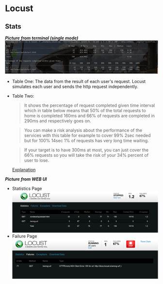 # Locust

## Stats

***Picture from terminal (single mode)***
![Locust Stats](../img/locust_stats.png)

* Table One:
    The data from the result of each user's request. Locust simulates each user and sends the http request independently.
* Table Two:
    > It shows the percentage of request completed given time interval which in table below means that 50% of the total requests to home is completed 160ms and 66% of requests are completed in 290ms and respectively goes on.

    > You can make a risk analysis about the performance of the services with this table for example to cover 99% 2sec needed but for 100% 14sec 1% of requests has very long time waiting.

    > If your target is to have 300ms at most, you can just cover the 66% requests so you will take the risk of your 34% percent of user to lose.

    [Explanation](http://stackoverflow.com/a/32869772)


***Picture from WEB UI***

* Statistics Page ![locust stats, web ui](../img/locust_stats_failure.png)
* Failure Page ![locust stats, web ui](../img/locust_failure.png)
